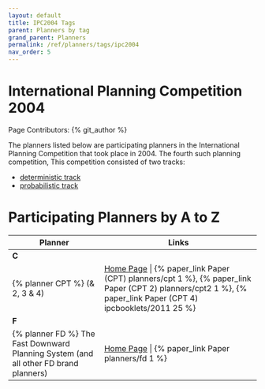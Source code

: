 ```yaml
---
layout: default
title: IPC2004 Tags
parent: Planners by tag
grand_parent: Planners
permalink: /ref/planners/tags/ipc2004
nav_order: 5
---
```

# International Planning Competition 2004

Page Contributors: {% git_author %}

The planners listed below are participating planners in the International Planning Competition that took place in 2004. The fourth such planning competition, This competition consisted of two tracks:

- [deterministic track](http://idm-lab.org/wiki/icaps/ipc2004/deterministic)
- [probabilistic track](http://idm-lab.org/wiki/icaps/ipc2004/probabilistic)

# Participating Planners by A to Z

| Planner | Links |
|---------|-------|
| **C**   |       |
| {% planner CPT %} (& 2, 3 & 4) | [Home Page](http://v.vidal.free.fr/onera/#cpt) \| {% paper_link Paper (CPT) planners/cpt 1 %}, {% paper_link Paper (CPT 2) planners/cpt2 1 %}, {% paper_link Paper (CPT 4) ipcbooklets/2011 25 %} |
| **F**   |       |
| {% planner FD %} The Fast Downward Planning System (and all other FD brand planners) | [Home Page](http://www.fast-downward.org/) \| {% paper_link Paper planners/fd 1 %} |
